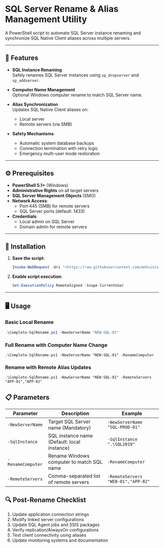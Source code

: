 # SQL Server Rename & Alias Management Utility

A PowerShell script to automate SQL Server instance renaming and synchronize SQL Native Client aliases across multiple servers.

---

## 📌 Features

- **SQL Instance Renaming**  
  Safely renames SQL Server instances using `sp_dropserver` and `sp_addserver`.
  
- **Computer Name Management**  
  Optional Windows computer rename to match SQL Server name.

- **Alias Synchronization**  
  Updates SQL Native Client aliases on:
  - Local server
  - Remote servers (via SMB)

- **Safety Mechanisms**  
  - Automatic system database backups
  - Connection termination with retry logic
  - Emergency multi-user mode restoration

---

## ⚙️ Prerequisites

- **PowerShell 5.1+** (Windows)
- **Administrative Rights** on all target servers
- **SQL Server Management Objects** (SMO)
- **Network Access**:
  - Port 445 (SMB) for remote servers
  - SQL Server ports (default: 1433)
- **Credentials**:
  - Local admin on SQL Server
  - Domain admin for remote servers

---

## 🚀 Installation

1. **Save the script**:
    ```powershell
    Invoke-WebRequest -Uri "<https://raw.githubusercontent.com/mohsinis/SQL-Server-Rename-Manager/refs/heads/main/Complete-SqlRename.ps1>" -OutFile "Complete-SqlRename.ps1"
    ```

2. **Enable script execution**:
    ```powershell
    Set-ExecutionPolicy RemoteSigned -Scope CurrentUser
    ```

---

## 🖥️ Usage

### Basic Local Rename
```powershell
.\Complete-SqlRename.ps1 -NewServerName "NEW-SQL-01"
```

### Full Rename with Computer Name Change
```
.\Complete-SqlRename.ps1 -NewServerName "NEW-SQL-01" -RenameComputer
```

### Rename with Remote Alias Updates
```
.\Complete-SqlRename.ps1 -NewServerName "NEW-SQL-01" -RemoteServers "APP-01","APP-02"
```
## 📋 Parameters

| Parameter         | Description                                  | Example                      |
|-------------------|----------------------------------------------|------------------------------|
| `-NewServerName`  | Target SQL Server name (Mandatory)           | `-NewServerName "SQL-PROD-01"` |
| `-SqlInstance`    | SQL instance name (Default: local instance)  | `-SqlInstance ".\SQL2019"`     |
| `-RenameComputer` | Rename Windows computer to match SQL name    | `-RenameComputer`             |
| `-RemoteServers`  | Comma-separated list of remote servers       | `-RemoteServers "WEB-01","APP-02"` |

## 🔍 Post-Rename Checklist

1. Update application connection strings
2. Modify linked server configurations
3. Update SQL Agent jobs and SSIS packages
4. Verify replication/AlwaysOn configurations
5. Test client connectivity using aliases
6. Update monitoring systems and documentation





